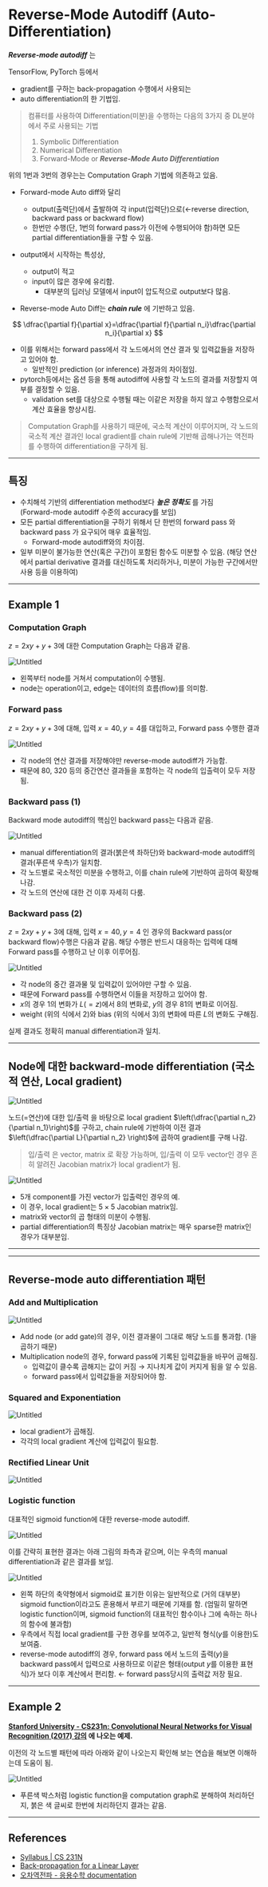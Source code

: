 # Reverse-Mode Autodiff (Auto-Differentiation)

***Reverse-mode autodiff*** 는

TensorFlow, PyTorch 등에서 

* gradient를 구하는 back-propagation 수행에서 사용되는
* auto differentiation의 한 기법임.


> 컴퓨터를 사용하여 Differentiation(미분)을 수행하는 다음의 3가지 중 DL분야에서 주로 사용되는 기법
> 
> 1. Symbolic Differentiation
> 2. Numerical Differentiation
> 3. Forward-Mode or ***Reverse-Mode Auto Differentiation***

위의 1번과 3번의 경우는는 Computation Graph 기법에 의존하고 있음.


- Forward-mode Auto diff와 달리
    - output(출력단)에서 출발하여 각 input(입력단)으로(←reverse direction, backward pass or backward flow)
    - 한번만 수행(단, 1번의 forward pass가 이전에 수행되어야 함)하면 모든 partial differentiation들을 구할 수 있음.
- output에서 시작하는 특성상,
    - output이 적고
    - input이 많은 경우에 유리함.
        - 대부분의 딥러닝 모델에서 input이 압도적으로 output보다 많음.
    
- Reverse-mode Auto Diff는 ***chain rule*** 에 기반하고 있음.
    
$$
\dfrac{\partial f}{\partial x}=\dfrac{\partial f}{\partial n_i}\dfrac{\partial n_i}{\partial x}
$$
    
- 이를 위해서는 forward pass에서 각 노드에서의 연산 결과 및 입력값들을 저장하고 있어야 함.  
    - 일반적인 prediction (or inference) 과정과의 차이점임.
- pytorch등에서는 옵션 등을 통해 autodiff에 사용할 각 노드의 결과를 저장할지 여부를 결정할 수 있음.
    - validation set를 대상으로 수행될 때는 이같은 저장을 하지 않고 수행함으로서 계산 효율을 향상시킴.
    

> Computation Graph를 사용하기 때문에, 국소적 계산이 이루어지며, 
각 노드의 국소적 계산 결과인 local gradient를 chain rule에 기반해 곱해나가는 역전파를 수행하여 
differentiation을 구하게 됨.
> 

---

## 특징

- 수치해석 기반의 differentiation method보다 ***높은 정확도*** 를 가짐  
(Forward-mode autodiff 수준의 accuracy를 보임)
- 모든 partial differentiation을 구하기 위해서 단 한번의 forward pass 와 backward pass 가 요구되어 매우 효율적임.
    - Forward-mode autodiff와의 차이점.
- 일부 미분이 불가능한 연산(혹은 구간)이 포함된 함수도 미분할 수 있음. (해당 연산에서 partial derivative 결과를 대신하도록 처리하거나, 미분이 가능한 구간에서만 사용 등을 이용하여)

---

## Example 1

### Computation Graph

$z=2xy+y+3$에 대한 Computation Graph는 다음과 같음.

![Untitled](./img/back_propagation_ex_00.png)

* 왼쪽부터 node를 거쳐서 computation이 수행됨.
* node는 operation이고, edge는 데이터의 흐름(flow)를 의미함.

### Forward pass

$z=2xy+y+3$에 대해, 입력 $x=40, y=4$를 대입하고, Forward pass 수행한 결과

![Untitled](./img/back_propagation_ex_01.png)

* 각 node의 연산 결과를 저장해야만 reverse-mode autodiff가 가능함.
* 때문에 80, 320 등의 중간연산 결과들을 포함하는 각 node의 입출력이 모두 저장됨.

### Backward pass (1)

Backward mode autodiff의 핵심인 backward pass는 다음과 같음.

![Untitled](./img/back_propagation_ex_02.png)

- manual differentiation의 결과(붉은색 좌하단)와 backward-mode autodiff의 결과(푸른색 우측)가 일치함.
- 각 노드별로 국소적인 미분을 수행하고, 이를 chain rule에 기반하여 곱하여 확장해나감.
- 각 노드의 연산에 대한 건 이후 자세히 다룸.

### Backward pass (2)

$z=2xy+y+3$에 대해, 입력 $x=40, y=4$ 인 경우의 Backward pass(or backward flow)수행은 다음과 같음. 해당 수행은 반드시 대응하는 입력에 대해 Forward pass를 수행하고 난 이후 이루어짐.

![Untitled](./img/back_propagation_ex_03.png)

- 각 node의 중간 결과물 및 입력값이 있어야만 구할 수 있음.
- 때문에 Forward pass를 수행하면서 이들을 저장하고 있어야 함.
- $x$의 경우 1의 변화가 $L(=z)$에서 8의 변화로, $y$의 경우 81의 변화로 이어짐.
- weight (위의 식에서 $2$)와 bias (위의 식에서 $3$)의 변화에 따른 $L$의 변화도 구해짐.

실제 결과도 정확히 manual differentiation과 일치.

---

## Node에 대한 backward-mode differentiation (국소적 연산, Local gradient)

![Untitled](./img/back_propagation_ex_04.png)

노드(=연산)에 대한 입/출력 을 바탕으로 local gradient $\left(\dfrac{\partial n_2}{\partial n_1}\right)$를 구하고, chain rule에 기반하여 이전 결과$\left(\dfrac{\partial L}{\partial n_2} \right)$에 곱하여 gradient를 구해 나감.

> 입/출력 은 vector, matrix 로 확장 가능하며, 입/출력 이 모두 vector인 경우 흔히 알려진 Jacobian matrix가 local gradient가 됨.

![Untitled](./img/back_propagation_ex_05.png)

- 5개 component를 가진 vector가 입출력인 경우의 예.
- 이 경우, local gradient는 $5\times 5$ Jacobian matrix임.
- matrix와 vector의 곱 형태의 미분이 수행됨.
- partial differentiation의 특징상 Jacobian matrix는 매우 sparse한 matrix인 경우가 대부분임.

---

---

## Reverse-mode auto differentiation 패턴

### Add and Multiplication

![Untitled](./img/back_propagation_ex_06.png)

- Add node (or add gate)의 경우, 이전 결과물이 그대로 해당 노드를 통과함. (1을 곱하기 때문)
- Multiplication node의 경우, forward pass에 기록된 입력값들을 바꾸어 곱해짐.
    - 입력값이 클수록 곱해지는 값이 커짐 → 지나치게 값이 커지게 됨을 알 수 있음.
    - forward pass에서 입력값들을 저장되어야 함.

### **Squared and Exponentiation**

![Untitled](./img/back_propagation_ex_07.png)

- local gradient가 곱해짐.
- 각각의 local gradient 계산에 입력값이 필요함.

### **Rectified Linear Unit**

![Untitled](./img/back_propagation_ex_08.png)

### **Logistic function**

대표적인 sigmoid function에 대한 reverse-mode autodiff.

![Untitled](./img/back_propagation_ex_09.png)

이를 간략히 표현한 결과는 아래 그림의 좌측과 같으며, 이는 우측의 manual differentiation과 같은 결과를 보임.

![Untitled](./img/back_propagation_ex_10.png)

- 왼쪽 하단의 축약형에서 sigmoid로 표기한 이유는 일반적으로 (거의 대부분) sigmoid function이라고도 혼용해서 부르기 때문에 기재를 함. (엄밀히 말하면 logistic function이며, sigmoid function의 대표적인 함수이나 그에 속하는 하나의 함수에 불과함)
- 우측에서 직접 local gradient를 구한 경우를 보여주고, 일반적 형식($y$를 이용한)도 보여줌.
- reverse-mode autodiff의 경우, forward pass 에서 노드의 출력($y$)을 backward pass에서 입력으로 사용하므로 이같은 형태(output $y$를 이용한 표현식)가 보다 이후 계산에서 편리함. ← forward pass당시의 출력값 저장 필요.

---

## Example 2

**[Stanford University - CS231n: Convolutional Neural Networks for Visual Recognition (2017) 강의](http://cs231n.stanford.edu/2017/syllabus.html) 에 나오는 예제.**

이전의 각 노드별 패턴에 따라 아래와 같이 나오는지 확인해 보는 연습을 해보면 이해하는데 도움이 됨.

![Untitled](./img/back_propagation_ex_11.png)

- 푸른색 박스처럼 logistic function을 computation graph로 분해하여 처리하던지, 붉은 색 글씨로 한번에 처리하던지 결과는 같음.

---

## References

* [Syllabus | CS 231N](http://cs231n.stanford.edu/2017/syllabus.html)
* [Back-propagation for a Linear Layer](https://web.eecs.umich.edu/~justincj/teaching/eecs498/FA2020/linear-backprop.html)
* [오차역전파 - 응용수학 documentation](https://compmath.korea.ac.kr/appmath2021/BackPropagation.html)
